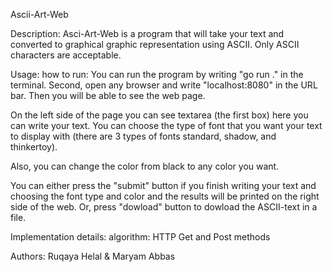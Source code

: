 Ascii-Art-Web

Description: Asci-Art-Web is a program that will take your text and converted to graphical graphic representation using ASCII. Only ASCII characters are acceptable.

Usage: how to run: You can run the program by writing "go run ." in the terminal. Second, open any browser and write "localhost:8080" in the URL bar. Then you will be able to see the web page.

On the left side of the page you can see textarea (the first box) here you can write your text. You can choose the type of font that you want your text to display with (there are 3 types of fonts standard, shadow, and thinkertoy).

Also, you can change the color from black to any color you want. 

You can either press the "submit" button if you finish writing your text and choosing the font type and color and the results will be printed on the right side of the web. Or, press "dowload" button to dowload the ASCII-text in a file.

Implementation details: algorithm: HTTP Get and Post methods

Authors: Ruqaya Helal & Maryam Abbas